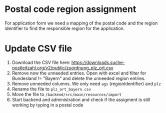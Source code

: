 # Postal code region assignment

For application form we need a mapping of the postal code and the region identifier to find the responsible region for the application. 

# Update CSV file

1. Download the CSV file here: https://downloads.suche-postleitzahl.org/v2/public/zuordnung_plz_ort.csv
2. Remove now the unneeded entries. Open with excel and filter for Bundesland != "Bayern" and delete the unneeded region entries.
3. Remove unneeded columns. We only need `ags` (regionIdentifier) and `plz`
4. Rename the file to `plz_ort_bayern.csv`
5. Move the file to `/backend/src/main/resources/import`
6. Start backend and administration and check if the assigment is still working by typing in a postal code

